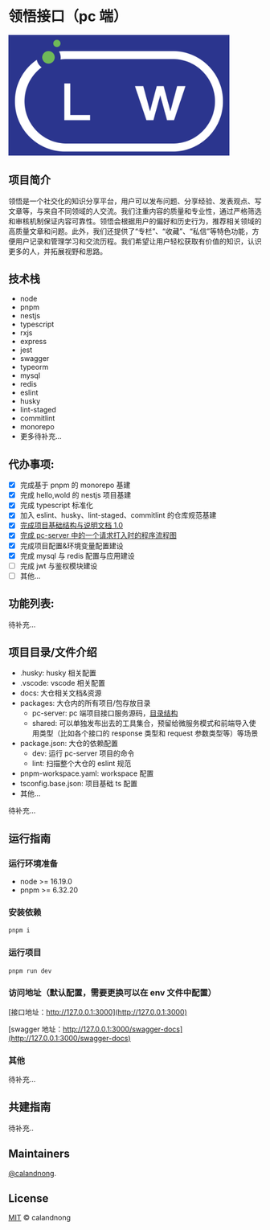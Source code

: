 # 领悟接口（pc 端）

<img
  src="./docs/imgs/ling-wu-logo.png" width="440px"
/>

## 项目简介

领悟是一个社交化的知识分享平台，用户可以发布问题、分享经验、发表观点、写文章等，与来自不同领域的人交流。我们注重内容的质量和专业性，通过严格筛选和审核机制保证内容可靠性。领悟会根据用户的偏好和历史行为，推荐相关领域的高质量文章和问题。此外，我们还提供了“专栏”、“收藏”、“私信”等特色功能，方便用户记录和管理学习和交流历程。我们希望让用户轻松获取有价值的知识，认识更多的人，并拓展视野和思路。

## 技术栈

- node
- pnpm
- nestjs
- typescript
- rxjs
- express
- jest
- swagger
- typeorm
- mysql
- redis
- eslint
- husky
- lint-staged
- commitlint
- monorepo
- 更多待补充...

## 代办事项:

- [x] 完成基于 pnpm 的 monorepo 基建
- [x] 完成 hello,wold 的 nestjs 项目基建
- [x] 完成 typescript 标准化
- [x] 加入 eslint、husky、lint-staged、commitlint 的仓库规范基建
- [x] [完成项目基础结构与说明文档 1.0](./docs//1.nestjs%E9%A1%B9%E7%9B%AE%E5%9F%BA%E7%A1%80%E7%BB%93%E6%9E%84%E4%B8%8E%E8%AF%B4%E6%98%8E.md)
- [x] [完成 pc-server 中的一个请求打入时的程序流程图](./docs//2.%E4%B8%80%E4%B8%AA%E8%AF%B7%E6%B1%82%E5%BC%80%E5%A7%8B%E5%88%B0%E7%BB%93%E6%9D%9F%E8%BF%87%E7%A8%8B%E4%B8%AD%E7%9A%84nestjs%E7%A8%8B%E5%BA%8F%E6%89%A7%E8%A1%8C%E6%B5%81%E7%A8%8B%E5%9B%BE.md)
- [x] 完成项目配置&环境变量配置建设
- [x] 完成 mysql 与 redis 配置与应用建设
- [ ] 完成 jwt 与鉴权模块建设
- [ ] 其他...

## 功能列表:

待补充...

## 项目目录/文件介绍

- .husky: husky 相关配置
- .vscode: vscode 相关配置
- docs: 大仓相关文档&资源
- packages: 大仓内的所有项目/包存放目录
  - pc-server: pc 端项目接口服务源码，[目录结构](./docs//1.nestjs%E9%A1%B9%E7%9B%AE%E5%9F%BA%E7%A1%80%E7%BB%93%E6%9E%84%E4%B8%8E%E8%AF%B4%E6%98%8E.md)
  - shared: 可以单独发布出去的工具集合，预留给微服务模式和前端导入使用类型（比如各个接口的 response 类型和 request 参数类型等）等场景
- package.json: 大仓的依赖配置
  - dev: 运行 pc-server 项目的命令
  - lint: 扫描整个大仓的 eslint 规范
- pnpm-workspace.yaml: workspace 配置
- tsconfig.base.json: 项目基础 ts 配置
- 其他...

待补充...

## 运行指南

### 运行环境准备

- node >= 16.19.0
- pnpm >= 6.32.20

### 安装依赖

```bash
pnpm i
```

### 运行项目

```bash
pnpm run dev
```

### 访问地址（默认配置，需要更换可以在 env 文件中配置）

[接口地址：http://127.0.0.1:3000](http://127.0.0.1:3000)

[swagger 地址：http://127.0.0.1:3000/swagger-docs](http://127.0.0.1:3000/swagger-docs)

### 其他

待补充...

## 共建指南

待补充..

## Maintainers

[@calandnong](https://github.com/calandnong).

## License

[MIT](LICENSE) © calandnong
